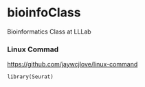 # bioinfoClass
Bioinformatics Class at LLLab

### Linux Commad   
https://github.com/jaywcjlove/linux-command


`library(Seurat)`

